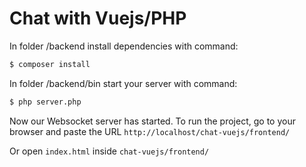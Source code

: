 # Chat with Vuejs/PHP

In folder /backend install dependencies with command:

```bash
$ composer install
```

In folder /backend/bin start your server with command:

```bash
$ php server.php
```

Now our Websocket server has started.
To run the project, go to your browser and paste the URL 
`http://localhost/chat-vuejs/frontend/`

Or open `index.html` inside `chat-vuejs/frontend/`
